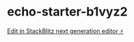 # echo-starter-b1vyz2

[Edit in StackBlitz next generation editor ⚡️](https://stackblitz.com/~/github.com/smartinez254/echo-starter-b1vyz2)